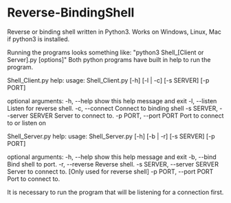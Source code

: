# Reverse-BindingShell

Reverse or binding shell written in Python3.
Works on Windows, Linux, Mac if python3 is installed.


Running the programs looks something like:
"python3 Shell_[Client or Server].py [options]"
Both python programs have built in help to run the program. 

Shell_Client.py help:
usage: Shell_Client.py [-h] [-l | -c] [-s SERVER] [-p PORT]

optional arguments:
  -h, --help            show this help message and exit
  -l, --listen          Listen for reverse shell.
  -c, --connect         Connect to binding shell
  -s SERVER, --server SERVER
                        Server to connect to.
  -p PORT, --port PORT  Port to connect to or listen on
  
Shell_Server.py help:
usage: Shell_Server.py [-h] [-b | -r] [-s SERVER] [-p PORT]

optional arguments:
  -h, --help            show this help message and exit
  -b, --bind            Bind shell to port.
  -r, --reverse         Reverse shell.
  -s SERVER, --server SERVER
                        Server to connect to. [Only used for reverse shell]
  -p PORT, --port PORT  Port to connect to.
  
It is necessary to run the program that will be listening for a connection first.
